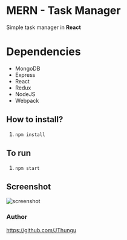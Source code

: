 # MERN - Task Manager

Simple task manager in **React**

# Dependencies

- MongoDB
- Express
- React
- Redux
- NodeJS
- Webpack

## How to install?

1) `npm install`

## To run

1) `npm start`

## Screenshot

![screenshot](https://github.com/JThungu/Task-Manager/master/src/public/img/print.png)

### Author

https://github.com/JThungu


